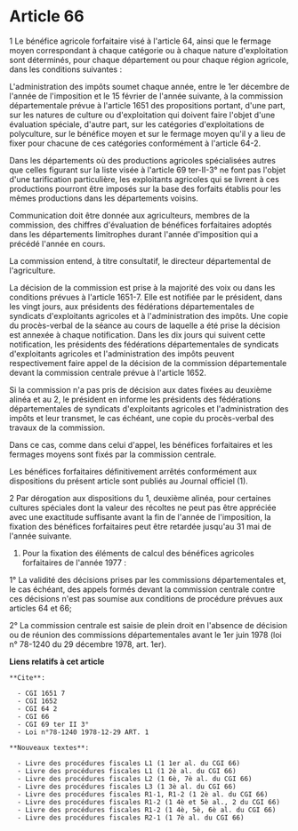 # Article 66

1 Le bénéfice agricole forfaitaire visé à l'article 64, ainsi que le fermage moyen correspondant à chaque catégorie ou à
chaque nature d'exploitation sont déterminés, pour chaque département ou pour chaque région agricole, dans les conditions
suivantes :

L'administration des impôts soumet chaque année, entre le 1er décembre de l'année de l'imposition et le 15 février de l'année
suivante, à la commission départementale prévue à l'article 1651 des propositions portant, d'une part, sur les natures de
culture ou d'exploitation qui doivent faire l'objet d'une évaluation spéciale, d'autre part, sur les catégories
d'exploitations de polyculture, sur le bénéfice moyen et sur le fermage moyen qu'il y a lieu de fixer pour chacune de ces
catégories conformément à l'article 64-2.

Dans les départements où des productions agricoles spécialisées autres que celles figurant sur la liste visée à l'article 69
ter-II-3° ne font pas l'objet d'une tarification particulière, les exploitants agricoles qui se livrent à ces productions
pourront être imposés sur la base des forfaits établis pour les mêmes productions dans les départements voisins.

Communication doit être donnée aux agriculteurs, membres de la commission, des chiffres d'évaluation de bénéfices
forfaitaires adoptés dans les départements limitrophes durant l'année d'imposition qui a précédé l'année en cours.

La commission entend, à titre consultatif, le directeur départemental de l'agriculture.

La décision de la commission est prise à la majorité des voix ou dans les conditions prévues à l'article 1651-7. Elle est
notifiée par le président, dans les vingt jours, aux présidents des fédérations départementales de syndicats d'exploitants
agricoles et à l'administration des impôts. Une copie du procès-verbal de la séance au cours de laquelle a été prise la
décision est annexée à chaque notification. Dans les dix jours qui suivent cette notification, les présidents des fédérations
départementales de syndicats d'exploitants agricoles et l'administration des impôts peuvent respectivement faire appel de la
décision de la commission départementale devant la commission centrale prévue à l'article 1652.

Si la commission n'a pas pris de décision aux dates fixées au deuxième alinéa et au 2, le président en informe les présidents
des fédérations départementales de syndicats d'exploitants agricoles et l'administration des impôts et leur transmet, le cas
échéant, une copie du procès-verbal des travaux de la commission.

Dans ce cas, comme dans celui d'appel, les bénéfices forfaitaires et les fermages moyens sont fixés par la commission
centrale.

Les bénéfices forfaitaires définitivement arrêtés conformément aux dispositions du présent article sont publiés au Journal
officiel (1).

2 Par dérogation aux dispositions du 1, deuxième alinéa, pour certaines cultures spéciales dont la valeur des récoltes ne
peut pas être appréciée avec une exactitude suffisante avant la fin de l'année de l'imposition, la fixation des bénéfices
forfaitaires peut être retardée jusqu'au 31 mai de l'année suivante.

1) Pour la fixation des éléments de calcul des bénéfices agricoles forfaitaires de l'année 1977 :

1° La validité des décisions prises par les commissions départementales et, le cas échéant, des appels formés devant la
commission centrale contre ces décisions n'est pas soumise aux conditions de procédure prévues aux articles 64 et 66;

2° La commission centrale est saisie de plein droit en l'absence de décision ou de réunion des commissions départementales
avant le 1er juin 1978 (loi n° 78-1240 du 29 décembre 1978, art. 1er).

**Liens relatifs à cet article**

	**Cite**:

	  - CGI 1651 7
	  - CGI 1652
	  - CGI 64 2
	  - CGI 66
	  - CGI 69 ter II 3°
	  - Loi n°78-1240 1978-12-29 ART. 1

	**Nouveaux textes**:

	  - Livre des procédures fiscales L1 (1 1er al. du CGI 66)
	  - Livre des procédures fiscales L1 (1 2è al. du CGI 66)
	  - Livre des procédures fiscales L2 (1 6è, 7è al. du CGI 66)
	  - Livre des procédures fiscales L3 (1 3è al. du CGI 66)
	  - Livre des procédures fiscales R1-1, R1-2 (1 2è al. du CGI 66)
	  - Livre des procédures fiscales R1-2 (1 4è et 5è al., 2 du CGI 66)
	  - Livre des procédures fiscales R1-2 (1 4è, 5è, 6è al. du CGI 66)
	  - Livre des procédures fiscales R2-1 (1 7è al. du CGI 66)
